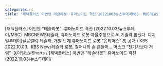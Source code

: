 ```yaml
---
categories: d
title: "재택플러스 이번엔 테슬라봇‥휴머노이드 격전 20221003뉴스투데이MBC  MBCNEWS"
---
```

[재택플러스] 이번엔 "테슬라봇"‥휴머노이드 격전 (2022.10.03/뉴스투데이/MBC)&nbsp;&nbsp;MBCNEWS테슬라, 휴머노이드 로봇·자율주행으로 AI 기술력 뽐냈다&nbsp;&nbsp;디지털투데이[글로벌K] 테슬라, 개발 단계 휴머노이드 로봇 "옵티머스" 첫 공개 / KBS 2022.10.03.&nbsp;&nbsp;KBS News테슬라 로봇, 걸어나와 손 흔들어… 머스크 “전기차보다 저렴”&nbsp;&nbsp;동아일보#Shorts / [재택플러스] 이번엔 "테슬라봇"‥휴머노이드 격전 (2022.10.03/뉴스투데이/